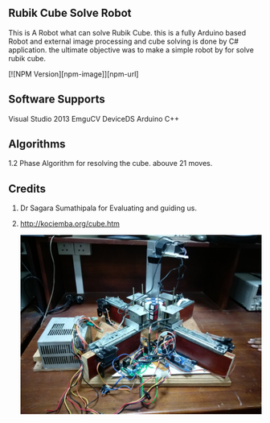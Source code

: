 
## Rubik Cube Solve Robot
This is A Robot what can solve Rubik Cube. this is a fully Arduino based Robot and external image processing and cube solving is done by C# application.
the ultimate objective was to make a simple robot by for solve rubik cube.

[![NPM Version][npm-image]][npm-url]

## Software Supports

Visual Studio 2013
EmguCV
DeviceDS
Arduino C++

## Algorithms
1.2 Phase Algorithm for resolving the cube. abouve 21 moves.

## Credits
1. Dr Sagara Sumathipala for Evaluating and guiding us.
2. http://kociemba.org/cube.htm
  
   <p align="center">
      <img src="https://github.com/HarithKK/Rubik-Cube-Robot/blob/master/IMAG1064.jpg"/>
   </p>
